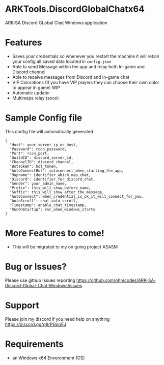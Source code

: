 # ARKTools.DiscordGlobalChatx64
ARK:SA Discord GLobal Chat Windows application 

# Features
- Saves your credentials so whenever you restart the machine it will retain your config all saved data located in ```config.json```
- Able to send Message within the app and relay both In-game and Discord channel
- Able to receive messages from Discord and In-game chat
- VIP Colorations (If you have VIP players they can choose their own color to appear in game) WIP
- Automatic updater
- Multimaps relay (soon)


# Sample Config file
This config file will automatically generated
```
{
  "Host": your_server_ip_or_host,
  "Password": rcon_password,
  "Port": rcon_port,
  "GuildID": discord_server_id,
  "ChannelID": discord_channel,
  "BotToken": bot_token,
  "AutoConnectBot": autoconnect_when_starting_the_app,
  "Mapname": identifier_which_map_chat,
  "Discord": identifier_for_discord_chat,
  "Sender": your_admin_name,
  "Prefix": this_will_show_before_name,
  "Suffix": this_will_show_after_the_message,
  "AutoConnect": when_credential_is_ok_it_will_connect_for_you,
  "AutoScroll": chat_auto_scroll,
  "Timestamp": enable_chat_timestamp,
  "RunOnStartup": run_when_windows_starts
}
```

# More Features to come!
- This will be migrated to my on going project ASASM

# Bug or Issues?
Please use github Issues reporting
https://github.com/ohmcodes/ARK-SA-Discord-Global-Chat-Windows/issues

# Support
Please join my discord if you need help on anything https://discord.gg/q8rPGprjEJ

# Requirements
- an Windows x64 Envoronment (OS)




